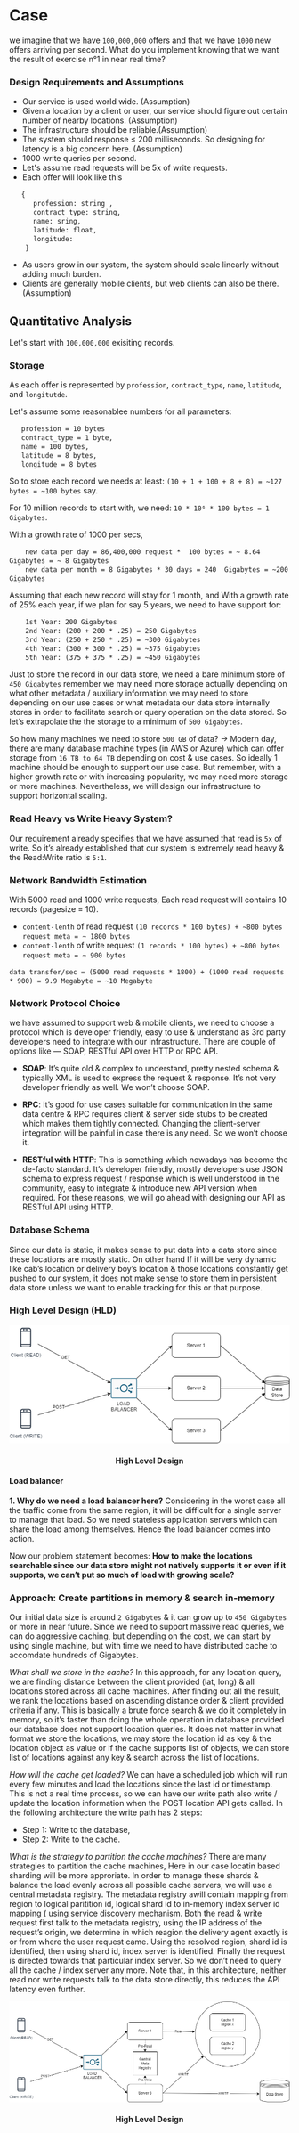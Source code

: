<!--

-->

# Case

we imagine that we have `100,000,000` offers and that we have `1000` new offers arriving per second. What
do you implement knowing that we want the result of exercise n°1 in near real time?

### Design Requirements and Assumptions

- Our service is used world wide. (Assumption)
- Given a location by a client or user, our service should figure out certain number of nearby locations. (Assumption)
- The infrastructure should be reliable.(Assumption)
- The system should response ≤ 200 milliseconds. So designing for latency is a big concern here. (Assumption)
- 1000 write queries per second.
- Let's assume read requests will be 5x of write requests.
- Each offer will look like this

```
   {
      profession: string ,
      contract_type: string,
      name: sring,
      latitude: float,
      longitude:
    }
```

- As users grow in our system, the system should scale linearly without adding much burden.
- Clients are generally mobile clients, but web clients can also be there. (Assumption)

## Quantitative Analysis

Let's start with `100,000,000` exisiting records.

### Storage

As each offer is represented by `profession`, `contract_type`, `name`, `latitude`, and `longitutde`.

Let's assume some reasonablee numbers for all parameters:

```
   profession = 10 bytes
   contract_type = 1 byte,
   name = 100 bytes,
   latitude = 8 bytes,
   longitude = 8 bytes
```

So to store each record we needs at least: `(10 + 1 + 100 + 8 + 8) = ~127 bytes = ~100 bytes` say.

For 10 million records to start with, we need: `10 * 10⁶ * 100 bytes = 1 Gigabytes`.

With a growth rate of 1000 per secs,

```
    new data per day = 86,400,000 request *  100 bytes = ~ 8.64 Gigabytes = ~ 8 Gigabytes
    new data per month = 8 Gigabytes * 30 days = 240  Gigabytes = ~200 Gigabytes
```

Assuming that each new record will stay for 1 month, and With a growth rate of 25% each year, if we plan for say 5 years, we need to have support for:

```
    1st Year: 200 Gigabytes
    2nd Year: (200 + 200 * .25) = 250 Gigabytes
    3rd Year: (250 + 250 * .25) = ~300 Gigabytes
    4th Year: (300 + 300 * .25) = ~375 Gigabytes
    5th Year: (375 + 375 * .25) = ~450 Gigabytes
```

Just to store the record in our data store, we need a bare minimum store of `450 Gigabytes` remember we may need more storage actually depending on what other metadata / auxiliary information we may need to store depending on our use cases or what metadata our data store internally stores in order to facilitate search or query operation on the data stored. So let’s extrapolate the the storage to a minimum of `500 Gigabytes`.

So how many machines we need to store `500 GB` of data? -> Modern day, there are many database machine types (in AWS or Azure) which can offer storage from `16 TB to 64 TB` depending on cost & use cases. So ideally 1 machine should be enough to support our use case. But remember, with a higher growth rate or with increasing popularity, we may need more storage or more machines. Nevertheless, we will design our infrastructure to support horizontal scaling.

### Read Heavy vs Write Heavy System?

Our requirement already specifies that we have assumed that read is `5x` of write. So it’s already established that our system is extremely read heavy & the Read:Write ratio is `5:1`.

### Network Bandwidth Estimation

With 5000 read and 1000 write requests, Each read request will contains 10 records (pagesize = 10).

- `content-lenth` of read request `(10 records * 100 bytes) + ~800 bytes request meta = ~ 1800 bytes `
- `content-lenth` of write request `(1 records * 100 bytes) + ~800 bytes request meta = ~ 900 bytes `

```
data transfer/sec = (5000 read requests * 1800) + (1000 read requests * 900) = 9.9 Megabyte = ~10 Megabyte
```

### Network Protocol Choice

we have assumed to support web & mobile clients, we need to choose a protocol which is developer friendly, easy to use & understand as 3rd party developers need to integrate with our infrastructure. There are couple of options like — SOAP, RESTful API over HTTP or RPC API.

- **SOAP**: It’s quite old & complex to understand, pretty nested schema & typically XML is used to express the request & response. It’s not very developer friendly as well. We won’t choose SOAP.

- **RPC**: It’s good for use cases suitable for communication in the same data centre & RPC requires client & server side stubs to be created which makes them tightly connected. Changing the client-server integration will be painful in case there is any need. So we won’t choose it.

- **RESTful with HTTP**: This is something which nowadays has become the de-facto standard. It’s developer friendly, mostly developers use JSON schema to express request / response which is well understood in the community, easy to integrate & introduce new API version when required. For these reasons, we will go ahead with designing our API as RESTful API using HTTP.

### Database Schema

Since our data is static, it makes sense to put data into a data store since these locations are mostly static. On other hand If it will be very dynamic like cab’s location or delivery boy’s location & those locations constantly get pushed to our system, it does not make sense to store them in persistent data store unless we want to enable tracking for this or that purpose.

### High Level Design (HLD)

<p align="center">
  <img src="./images/hdl-1.png" label="High Level Design">
  <h4 align="center">High Level Design<h4>
</p>

#### Load balancer

**1. Why do we need a load balancer here?**
Considering in the worst case all the traffic come from the same region, it will be difficult for a single server to manage that load. So we need stateless application servers which can share the load among themselves. Hence the load balancer comes into action.

Now our problem statement becomes:
**How to make the locations searchable since our data store might not natively supports it or even if it supports, we can’t put so much of load with growing scale?**

### Approach: Create partitions in memory & search in-memory

Our initial data size is around `2 Gigabytes` & it can grow up to `450 Gigabytes` or more in near future. Since we need to support massive read queries, we can do aggressive caching, but depending on the cost, we can start by using single machine, but with time we need to have distributed cache to accomdate hundreds of Gigabytes.

_What shall we store in the cache?_
In this approach, for any location query, we are finding distance between the client provided (lat, long) & all locations stored across all cache machines. After finding out all the result, we rank the locations based on ascending distance order & client provided criteria if any. This is basically a brute force search & we do it completely in memory, so it’s faster than doing the whole operation in database provided our database does not support location queries. It does not matter in what format we store the locations, we may store the location id as key & the location object as value or if the cache supports list of objects, we can store list of locations against any key & search across the list of locations.

_How will the cache get loaded?_
We can have a scheduled job which will run every few minutes and load the locations since the last id or timestamp. This is not a real time process, so we can have our write path also write / update the location information when the POST location API gets called. In the following architecture the write path has 2 steps:

- Step 1: Write to the database,
- Step 2: Write to the cache.

_What is the strategy to partition the cache machines?_
There are many strategies to partition the cache machines, Here in our case locatin based sharding will be more approriate. In order to manage these shards & balance the load evenly across all possible cache servers, we will use a central metadata registry. The metadata registry awill contain mapping from region to logical paritition id, logical shard id to in-memory index server id mapping ( using service discovery mechanism. Both the read & write request first talk to the metadata registry, using the IP address of the request’s origin, we determine in which reagion the delivery agent exactly is or from where the user request came. Using the resolved region, shard id is identified, then using shard id, index server is identified. Finally the request is directed towards that particular index server. So we don’t need to query all the cache / index server any more. Note that, in this architecture, neither read nor write requests talk to the data store directly, this reduces the API latency even further.

<p align="center">
  <img src="./images/hdl-2.1.png" label="High Level Design">
  <h4 align="center">High Level Design<h4>
</p>
